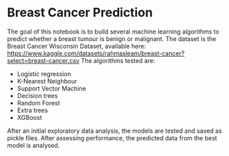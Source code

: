 # Breast Cancer Prediction
The goal of this notebook is to build several machine learning algorithms to predict whether a breast tumour is benign or malignant.
The dataset is the Breast Cancer Wisconsin Dataset, available here: https://www.kaggle.com/datasets/rahmasleam/breast-cancer?select=breast-cancer.csv
The algorithms tested are:
- Logistic regression
- K-Nearest Neighbour
- Support Vector Machine
- Decision trees
- Random Forest
- Extra trees
- XGBoost

After an initial exploratory data analysis, the models are tested and saved as pickle files. After assessing performance, the predicted data from the best model is analysed.

